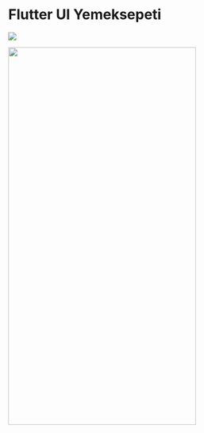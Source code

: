 # Flutter UI Yemeksepeti

![](http://blog.expertsoftwareteam.com/wp-content/uploads/2019/01/flutter12.png)

<p><a href="https://im2.ezgif.com/tmp/ezgif-2-f5d3cd8ec778.gif"><img src="https://im2.ezgif.com/tmp/ezgif-2-f5d3cd8ec778.gif"  width="378" height="762" border="0" /></a></p> 

